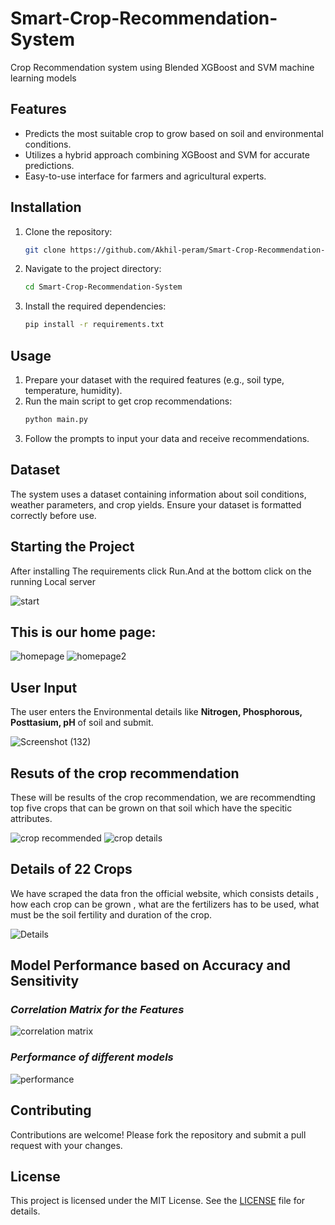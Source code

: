 # Smart-Crop-Recommendation-System
Crop Recommendation system using Blended XGBoost and SVM machine learning models
## Features
- Predicts the most suitable crop to grow based on soil and environmental conditions.
- Utilizes a hybrid approach combining XGBoost and SVM for accurate predictions.
- Easy-to-use interface for farmers and agricultural experts.

## Installation
1. Clone the repository:
    ```bash
    git clone https://github.com/Akhil-peram/Smart-Crop-Recommendation-System.git
    ```
2. Navigate to the project directory:
    ```bash
    cd Smart-Crop-Recommendation-System
    ```
3. Install the required dependencies:
    ```bash
    pip install -r requirements.txt
    ```

## Usage
1. Prepare your dataset with the required features (e.g., soil type, temperature, humidity).
2. Run the main script to get crop recommendations:
    ```bash
    python main.py
    ```
3. Follow the prompts to input your data and receive recommendations.

## Dataset
The system uses a dataset containing information about soil conditions, weather parameters, and crop yields. Ensure your dataset is formatted correctly before use.


## Starting the Project
After installing The requirements click Run.And at the bottom click on the running Local server 

![start](https://github.com/Akhil-peram/Smart-Crop-Recommendation-System/blob/9a4a5f3c424300ae525258ef7c30225530db27b8/imgs/start.png)


## This is our home page:

![homepage](https://github.com/Akhil-peram/Smart-Crop-Recommendation-System/blob/65190f6d7d2c6ba87a66d148c4ab5c13f0818da1/imgs/homepage.png)
![homepage2](https://github.com/Akhil-peram/Smart-Crop-Recommendation-System/blob/ffbee75c57e04f303c119e1f9038e9894cee536d/imgs/trynow.png)

## User Input
The user enters the Environmental details like  **Nitrogen, Phosphorous, Posttasium, pH** of soil and submit.

![Screenshot (132)](https://github.com/Akhil-peram/Smart-Crop-Recommendation-System/blob/65190f6d7d2c6ba87a66d148c4ab5c13f0818da1/imgs/prediction.png)

## Resuts of the crop recommendation
These will be results of the crop recommendation, we are recommendting top five crops that can be grown on that soil which have the specitic attributes.

![crop recommended](https://github.com/Akhil-peram/Smart-Crop-Recommendation-System/blob/78265fdafc77effd8927faa923a6c4d3aa5269c7/imgs/croppredicted.png)
![crop details](https://github.com/Akhil-peram/Smart-Crop-Recommendation-System/blob/382a9883beea3374f455cf4858194f9bd7aa4b11/imgs/Screenshot%20(31).png)

## Details of 22 Crops
We have scraped the data fron the official website, which consists details , how each crop can be grown , what are the fertilizers has to be used, what must be the soil fertility and duration of the crop.

![Details](https://github.com/Akhil-peram/Smart-Crop-Recommendation-System/blob/de5477befca627e216661ded59ed0e80eac23cb8/imgs/Screenshot%20(29).png)


## Model Performance based on Accuracy and Sensitivity
### *Correlation Matrix for the Features*
![correlation matrix](https://github.com/Akhil-peram/Smart-Crop-Recommendation-System/blob/0165ab7376af8303b5f4ae9d5ae6c418439c8f4a/imgs/correlation.png)

### *Performance of different models*
![performance](https://github.com/Akhil-peram/Smart-Crop-Recommendation-System/blob/73d982e332f9855d4658b519ccc5370f3db5f69e/imgs/performance.jpg)




## Contributing
Contributions are welcome! Please fork the repository and submit a pull request with your changes.

## License
This project is licensed under the MIT License. See the [LICENSE](LICENSE) file for details.
